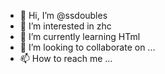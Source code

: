 - 👋 Hi, I’m @ssdoubles
- 👀 I’m interested in zhc
- 🌱 I’m currently learning HTml
- 💞️ I’m looking to collaborate on ...
- 📫 How to reach me ...

<!---
ssdoubles/ssdoubles is a ✨ special ✨ repository because its `README.md` (this file) appears on your GitHub profile.
You can click the Preview link to take a look at your changes.
--->
